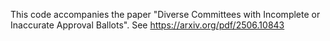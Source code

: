 This code accompanies the paper "Diverse Committees with Incomplete or Inaccurate Approval Ballots". See https://arxiv.org/pdf/2506.10843
